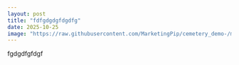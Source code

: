 ```yaml
---
layout: post
title: "fdfgdgdgfdgdfg"
date: 2025-10-25
image: "https://raw.githubusercontent.com/MarketingPip/cemetery_demo-/main/assets/images/049%20(3).jpeg"
---
```


fgdgdfgfdgf
